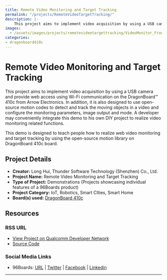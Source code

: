 ```yaml
---
title: Remote Video Monitoring and Target Tracking
permalink: "/projects/RemoteVideoTargetTracking/"
description: |-
    This project aims to implement video acquisition by using a USB camera and provide web access using Wi-Fi communication on the DragonBoard™ 410c from Arrow Electronics. In addition, it is also designed to use open-source motion codes to detect and track the moving objects in a video and configure the monitoring parameters, image output and mode. A developer may conveniently integrate this demo to his own DIY project to realize video monitoring related functions.
images:
  - /assets/images/projects/remotevideotargettracking/VideoMonitor_FrontPage.png
categories:
- dragonboard410c
---
```

# Remote Video Monitoring and Target Tracking

This project aims to implement video acquisition by using a USB camera and provide web access using Wi-Fi communication on the DragonBoard™ 410c from Arrow Electronics. In addition, it is also designed to use open-source motion codes to detect and track the moving objects in a video and configure the monitoring parameters, image output and mode. A developer may conveniently integrate this demo to his own DIY project to realize video monitoring related functions.

This demo is designed to teach people how to realize web video monitoring and target tracking by using the open-source motion library on DragonBoard 410c board.

## Project Details

- **Creator:** Long Hui, Thunder Software Technology (Shenzhen) Co., Ltd.
- **Project Name:** Remote Video Monitoring and Target Tracking
- **Type of Project:** Demonstrations (Projects showcasing individual features of a 96Boards product)
- **Project Category:** IoT, Robotics, Smart CIties, Smart Home
- **Board(s) used:** [DragonBoard 410c](https://www.96boards.org/product/dragonboard410c/)

## Resources

### RSS URL

- [View Project on Qualcomm Developer Network](https://developer.qualcomm.com/project/remote-video-monitoring-and-target-tracking)
- [Source Code](https://github.com/sackmotion/motion)

### Social Media Links

- 96Boards: [URL](https://www.96boards.org/) &#124; [Twitter](https://twitter.com/96boards) &#124; [Facebook](https://www.facebook.com/96Boards) &#124; [Linkedin](https://www.linkedin.com/company/{{site.linkedin_username}}/)


***
